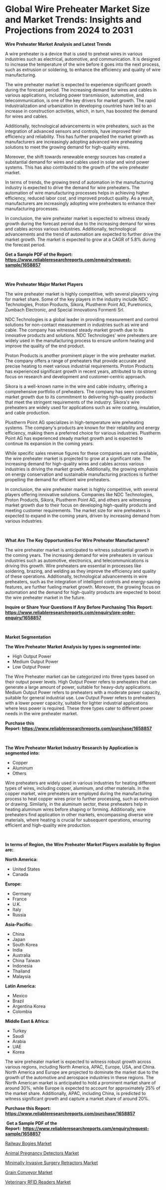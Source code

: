 <p><h1>Global Wire Preheater Market Size and Market Trends: Insights and Projections from 2024 to 2031</h1></p><p><strong>Wire Preheater Market Analysis and Latest Trends</strong></p>
<p><p>A wire preheater is a device that is used to preheat wires in various industries such as electrical, automotive, and communication. It is designed to increase the temperature of the wire before it goes into the next process, such as extrusion or soldering, to enhance the efficiency and quality of wire manufacturing.</p><p>The wire preheater market is expected to experience significant growth during the forecast period. The increasing demand for wires and cables in various applications, including power transmission, automotive, and telecommunication, is one of the key drivers for market growth. The rapid industrialization and urbanization in developing countries have led to an increase in construction activities, which, in turn, has boosted the demand for wires and cables.</p><p>Additionally, technological advancements in wire preheaters, such as the integration of advanced sensors and controls, have improved their efficiency and reliability. This has further propelled the market growth as manufacturers are increasingly adopting advanced wire preheating solutions to meet the growing demand for high-quality wires.</p><p>Moreover, the shift towards renewable energy sources has created a substantial demand for wires and cables used in solar and wind power systems. This has also contributed to the growth of the wire preheater market.</p><p>In terms of trends, the growing trend of automation in the manufacturing industry is expected to drive the demand for wire preheaters. The automation of wire manufacturing processes helps in achieving higher efficiency, reduced labor cost, and improved product quality. As a result, manufacturers are increasingly adopting wire preheaters to enhance their manufacturing processes.</p><p>In conclusion, the wire preheater market is expected to witness steady growth during the forecast period due to the increasing demand for wires and cables across various industries. Additionally, technological advancements and the trend of automation are expected to further drive the market growth. The market is expected to grow at a CAGR of 5.8% during the forecast period.</p></p>
<p><strong>Get a Sample PDF of the Report:&nbsp; <a href="https://www.reliableresearchreports.com/enquiry/request-sample/1658857">https://www.reliableresearchreports.com/enquiry/request-sample/1658857</a></strong></p>
<p>&nbsp;</p>
<p><strong>Wire Preheater Major Market Players</strong></p>
<p><p>The wire preheater market is highly competitive, with several players vying for market share. Some of the key players in the industry include NDC Technologies, Proton Products, Sikora, Plustherm Point AG, Puretronics, Zumbach Electronic, and Special Innovations Formenti Srl.</p><p>NDC Technologies is a global leader in providing measurement and control solutions for non-contact measurement in industries such as wire and cable. The company has witnessed steady market growth due to its innovative products and solutions. NDC Technologies' wire preheaters are widely used in the manufacturing process to ensure uniform heating and improve the quality of the end product.</p><p>Proton Products is another prominent player in the wire preheater market. The company offers a range of preheaters that provide accurate and precise heating to meet various industrial requirements. Proton Products has experienced significant growth in recent years, attributed to its strong focus on research and development and customer-centric approach.</p><p>Sikora is a well-known name in the wire and cable industry, offering a comprehensive portfolio of preheaters. The company has seen consistent market growth due to its commitment to delivering high-quality products that meet the stringent requirements of the industry. Sikora's wire preheaters are widely used for applications such as wire coating, insulation, and cable production.</p><p>Plustherm Point AG specializes in high-temperature wire preheating systems. The company's products are known for their reliability and energy efficiency, making them a preferred choice for various industries. Plustherm Point AG has experienced steady market growth and is expected to continue its expansion in the coming years.</p><p>While specific sales revenue figures for these companies are not available, the wire preheater market is projected to grow at a significant rate. The increasing demand for high-quality wires and cables across various industries is driving the market growth. Additionally, the growing emphasis on energy conservation and sustainable manufacturing practices is further propelling the demand for efficient wire preheaters.</p><p>In conclusion, the wire preheater market is highly competitive, with several players offering innovative solutions. Companies like NDC Technologies, Proton Products, Sikora, Plustherm Point AG, and others are witnessing market growth due to their focus on developing high-quality products and meeting customer requirements. The market size for wire preheaters is expected to expand in the coming years, driven by increasing demand from various industries.</p></p>
<p>&nbsp;</p>
<p><strong>What Are The Key Opportunities For Wire Preheater Manufacturers?</strong></p>
<p><p>The wire preheater market is anticipated to witness substantial growth in the coming years. The increasing demand for wire preheaters in various industries such as automotive, electronics, and telecommunications is driving this growth. Wire preheaters are essential in processes like soldering, brazing, and welding as they improve the efficiency and quality of these operations. Additionally, technological advancements in wire preheaters, such as the integration of intelligent controls and energy-saving features, are further fueling market growth. Moreover, the growing focus on automation and the demand for high-quality products are expected to boost the wire preheater market in the future.</p></p>
<p><strong>Inquire or Share Your Questions If Any Before Purchasing This Report: <a href="https://www.reliableresearchreports.com/enquiry/pre-order-enquiry/1658857">https://www.reliableresearchreports.com/enquiry/pre-order-enquiry/1658857</a></strong></p>
<p>&nbsp;</p>
<p><strong>Market Segmentation</strong></p>
<p><strong>The Wire Preheater Market Analysis by types is segmented into:</strong></p>
<p><ul><li>High Output Power</li><li>Medium Output Power</li><li>Low Output Power</li></ul></p>
<p><p>The Wire Preheater market can be categorized into three types based on their output power levels. High Output Power refers to preheaters that can generate a large amount of power, suitable for heavy-duty applications. Medium Output Power refers to preheaters with a moderate power capacity, suitable for general industrial use. Low Output Power refers to preheaters with a lower power capacity, suitable for lighter industrial applications where less power is required. These three types cater to different power needs in the wire preheater market.</p></p>
<p><strong>Purchase this Report:&nbsp;<a href="https://www.reliableresearchreports.com/purchase/1658857">https://www.reliableresearchreports.com/purchase/1658857</a></strong></p>
<p>&nbsp;</p>
<p><strong>The Wire Preheater Market Industry Research by Application is segmented into:</strong></p>
<p><ul><li>Copper</li><li>Aluminum</li><li>Others</li></ul></p>
<p><p>Wire preheaters are widely used in various industries for heating different types of wires, including copper, aluminum, and other materials. In the copper market, wire preheaters are employed during the manufacturing process to heat copper wires prior to further processing, such as extrusion or drawing. Similarly, in the aluminum sector, these preheaters help in heating aluminum wires before shaping or forming. Additionally, wire preheaters find application in other markets, encompassing diverse wire materials, where heating is crucial for subsequent operations, ensuring efficient and high-quality wire production.</p></p>
<p>&nbsp;</p>
<p><strong>In terms of Region, the Wire Preheater Market Players available by Region are:</strong></p>
<p>
    <p> <strong> North America: </strong>
        <ul>
            <li>United States</li>
            <li>Canada</li>
        </ul>
        </p> 
    <p> <strong> Europe: </strong>
        <ul>
            <li>Germany</li>
            <li>France</li>
            <li>U.K.</li>
            <li>Italy</li>
            <li>Russia</li>
        </ul>
        </p> 
    <p> <strong> Asia-Pacific: </strong>
        <ul>
            <li>China</li>
            <li>Japan</li>
            <li>South Korea</li>
            <li>India</li>
            <li>Australia</li>
            <li>China Taiwan</li>
            <li>Indonesia</li>
            <li>Thailand</li>
            <li>Malaysia</li>
        </ul>
        </p> 
    <p> <strong> Latin America: </strong>
        <ul>
            <li>Mexico</li>
            <li>Brazil</li>
            <li>Argentina Korea</li>
            <li>Colombia</li>
        </ul>
        </p> 
    <p> <strong> Middle East & Africa: </strong>
        <ul>
            <li>Turkey</li>
            <li>Saudi</li>
            <li>Arabia</li>
            <li>UAE</li>
            <li>Korea</li>
        </ul>
    </p>
    </p>
<p><p>The wire preheater market is expected to witness robust growth across various regions, including North America, APAC, Europe, USA, and China. North America and Europe are projected to dominate the market due to the growth of the automotive and aerospace industries in these regions. The North American market is anticipated to hold a prominent market share of around 30%, while Europe is expected to account for approximately 25% of the market share. Additionally, APAC, including China, is predicted to witness significant growth and capture a market share of around 20%.</p></p>
<p><strong>Purchase this Report: <a href="https://www.reliableresearchreports.com/purchase/1658857">https://www.reliableresearchreports.com/purchase/1658857</a></strong></p>
<p>&nbsp;<strong>Get a Sample PDF of the Report:&nbsp;&nbsp;<a href="https://www.reliableresearchreports.com/enquiry/request-sample/1658857">https://www.reliableresearchreports.com/enquiry/request-sample/1658857</a></strong></p>
<p><strong></strong></p>
<p><p><a href="https://github.com/marloy8/Market-Research-Report-List-2/blob/main/railway-bogies-market.md">Railway Bogies Market</a></p><p><a href="https://medium.com/@kyliemorgan1913/animal-pregnancy-detectors-market-size-cagr-trends-2024-2030-0233e1c77e1f">Animal Pregnancy Detectors Market</a></p><p><a href="https://medium.com/p/71b9864cb061/edit">Minimally Invasive Surgery Retractors Market</a></p><p><a href="https://github.com/aliciawhite5576/Market-Research-Report-List-2/blob/main/grain-conveyor-market.md">Grain Conveyor Market</a></p><p><a href="https://medium.com/@kyliemorgan1913/veterinary-rfid-readers-market-exploring-market-share-market-trends-and-future-growth-917b5cf0c944">Veterinary RFID Readers Market</a></p></p>
